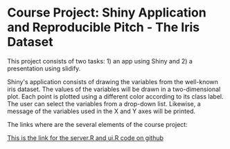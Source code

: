 # Course Project: Shiny Application and Reproducible Pitch - The Iris Dataset

This project consists of two tasks: 1) an app using Shiny and 2) a presentation using slidify.

Shiny's application consists of drawing the variables from the well-known iris dataset. The values of the variables will be drawn in a two-dimensional plot. Each point is plotted using a different color according to its class label. The user can select the variables from a drop-down list. Likewise, a message of the variables used in the X and Y axes will be printed.

The links where are the several elements of the course project: 

[This is the link for the server.R and ui.R code on github](https://link-url-here.org)

